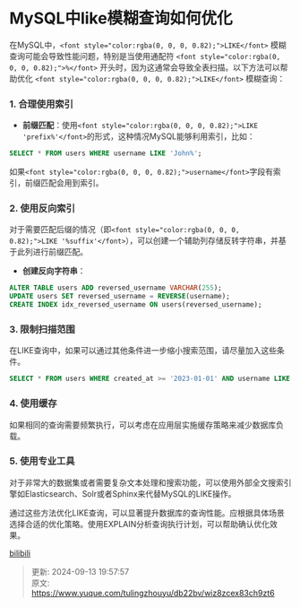 # MySQL中like模糊查询如何优化

<font style="color:rgba(0, 0, 0, 0.82);">在MySQL中，</font>`<font style="color:rgba(0, 0, 0, 0.82);">LIKE</font>`<font style="color:rgba(0, 0, 0, 0.82);"> 模糊查询可能会导致性能问题，特别是当使用通配符 </font>`<font style="color:rgba(0, 0, 0, 0.82);">%</font>`<font style="color:rgba(0, 0, 0, 0.82);"> 开头时，因为这通常会导致全表扫描。以下方法可以帮助优化 </font>`<font style="color:rgba(0, 0, 0, 0.82);">LIKE</font>`<font style="color:rgba(0, 0, 0, 0.82);"> 模糊查询：</font>

### <font style="color:rgba(0, 0, 0, 0.82);">1. 合理使用索引</font>
+ **<font style="color:rgba(0, 0, 0, 0.82);">前缀匹配</font>**<font style="color:rgba(0, 0, 0, 0.82);">：使用</font>`<font style="color:rgba(0, 0, 0, 0.82);">LIKE 'prefix%'</font>`<font style="color:rgba(0, 0, 0, 0.82);">的形式，这种情况MySQL能够利用索引，比如：</font>

```sql
SELECT * FROM users WHERE username LIKE 'John%';
```

<font style="color:rgba(0, 0, 0, 0.82);">如果</font>`<font style="color:rgba(0, 0, 0, 0.82);">username</font>`<font style="color:rgba(0, 0, 0, 0.82);">字段有索引，前缀匹配会用到索引。</font>

### <font style="color:rgba(0, 0, 0, 0.82);">2. 使用反向索引</font>
<font style="color:rgba(0, 0, 0, 0.82);">对于需要匹配后缀的情况（即</font>`<font style="color:rgba(0, 0, 0, 0.82);">LIKE '%suffix'</font>`<font style="color:rgba(0, 0, 0, 0.82);">），可以创建一个辅助列存储反转字符串，并基于此列进行前缀匹配。</font>

+ **<font style="color:rgba(0, 0, 0, 0.82);">创建反向字符串</font>**<font style="color:rgba(0, 0, 0, 0.82);">：</font>

```sql
ALTER TABLE users ADD reversed_username VARCHAR(255);  
UPDATE users SET reversed_username = REVERSE(username);  
CREATE INDEX idx_reversed_username ON users(reversed_username);
```

### <font style="color:rgba(0, 0, 0, 0.82);">3. 限制扫描范围</font>
<font style="color:rgba(0, 0, 0, 0.82);">在LIKE查询中，如果可以通过其他条件进一步缩小搜索范围，请尽量加入这些条件。</font>

```sql
SELECT * FROM users WHERE created_at >= '2023-01-01' AND username LIKE 'John%';
```

### <font style="color:rgba(0, 0, 0, 0.82);">4. 使用缓存</font>
<font style="color:rgba(0, 0, 0, 0.82);">如果相同的查询需要频繁执行，可以考虑在应用层实施缓存策略来减少数据库负载。</font>

### <font style="color:rgba(0, 0, 0, 0.82);">5. 使用专业工具</font>
<font style="color:rgba(0, 0, 0, 0.82);">对于非常大的数据集或者需要复杂文本处理和搜索功能，可以使用外部全文搜索引擎如Elasticsearch、Solr或者Sphinx来代替MySQL的LIKE操作。</font>

<font style="color:rgba(0, 0, 0, 0.82);">通过这些方法优化LIKE查询，可以显著提升数据库的查询性能。应根据具体场景选择合适的优化策略。使用EXPLAIN分析查询执行计划，可以帮助确认优化效果。</font>

<font style="color:rgba(0, 0, 0, 0.82);"></font>

[bilibili](https://player.bilibili.com/player.html?bvid=BV1kFpue5Ehj&p=5&page=5&autoplay=0)



> 更新: 2024-09-13 19:57:57  
> 原文: <https://www.yuque.com/tulingzhouyu/db22bv/wiz8zcex83ch9zt6>
